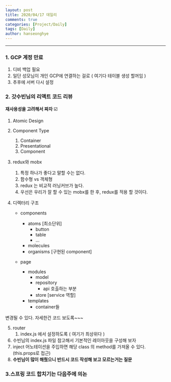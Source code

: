 ```yaml
---
layout: post
title: 2020/04/17 데일리
comments: true
categories: [Project/Daily]
tags: [Daily]
author: hanseonghye
---
```


---



### 1. GCP 계정 만료

1. 디비 백업 필요
2. 일단 성모님이 개인 GCP에 연결하는 걸로 ( 여기다 테이블 생성 할꺼임 )
3. 추후에 서버 다시 설정



### 2. 갓수빈님의 리액트 코드 리뷰

**재사용성을 고려해서 짜자** :ballot_box_with_check:

1. Atomic Design
2. Component Type
   1. Container
   2. Presentational
   3. Component
3. redux와 mobx
   1. 특정 하나가 좋다고 말할 수는 없다.
   2. 함수형 vs 객체형
   3. redux 는 비교적 러닝커브가 높다.
   4. 우선은 우리가 잘 할 수 있는 mobx를 한 후, redux를 적용 할 것이다.

4. 디렉터리 구조

    - components

      - atoms [최소단위]
        - button
        - table
        - ...
      - molecules
      - organisms [구현된 component]

    - page

      - modules
        - model
        - repository
          - api 호출하는 부분
        - store [service 역할]
      - templates
        - container들

  변경될 수 있다. 자세한건 코드 보도록~~~

5. router
   1. index.js 에서 설정하도록 ( 여기가 최상위다 )
6. 수빈님의 index.js 파일 참고해서 기본적인 레이아웃을 구성해 보자
7. inject 어노테이션을 주입하면 해당 class 의 method를 가져올 수 있다. (this.props로 접근)
8. **수빈님이 많이 해줬으니 반드시 코드 작성해 보고 모르는거는 질문**



### 3.스프링 코드 합치기는 다음주에 의논